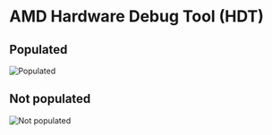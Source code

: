 # AMD Hardware Debug Tool (HDT)
## Populated
![Populated](https://github.com/Necrosys/x86-JTAG-Information/blob/master/Connector/HDT/HDT_P.jpg)
## Not populated
![Not populated](https://github.com/Necrosys/x86-JTAG-Information/blob/master/Connector/HDT/HDT_NP.jpg)
